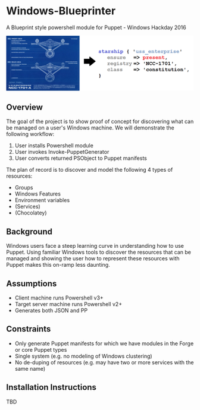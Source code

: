 # Windows-Blueprinter
A Blueprint style powershell module for Puppet - Windows Hackday 2016

![Image of Puppet Blueprint](https://raw.githubusercontent.com/puppetlabs/PuppetManifestGenerator/master/img/enterprise.png?token=ABag6TLdnllNIvTnyD1aFeZ38IxOfId7ks5XDVc4wA%3D%3D)

## Overview
The goal of the project is to show proof of concept for discovering what can be managed on a user's Windows machine. We will demonstrate the following workflow:

1. User installs Powershell module
2. User invokes Invoke-PuppetGenerator
3. User converts returned PSObject to Puppet manifests

The plan of record is to discover and model the following 4 types of resources:
- Groups
- Windows Features
- Environment variables
- (Services)
- (Chocolatey)

## Background
Windows users face a steep learning curve in understanding how to use Puppet. Using familiar Windows tools to discover the resources that can be managed and showing the user how to represent these resources with Puppet makes this on-ramp less daunting.

## Assumptions
- Client machine runs Powershell v3+
- Target server machine runs Powershell v2+
- Generates both JSON and PP

## Constraints
- Only generate Puppet manifests for which we have modules in the Forge or core Puppet types
- Single system (e.g. no modeling of Windows clustering)
- No de-duping of resources (e.g. may have two or more services with the same name)

## Installation Instructions
TBD



